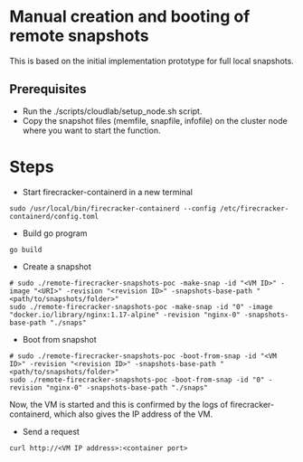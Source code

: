 # Manual creation and booting of remote snapshots
This is based on the initial implementation prototype for full local snapshots. 

## Prerequisites
- Run the ./scripts/cloudlab/setup_node.sh script.
- Copy the snapshot files (memfile, snapfile, infofile) on the cluster node where you want to start the function.

# Steps
- Start firecracker-containerd in a new terminal
```
sudo /usr/local/bin/firecracker-containerd --config /etc/firecracker-containerd/config.toml
```
- Build go program
```
go build
```
- Create a snapshot
```
# sudo ./remote-firecracker-snapshots-poc -make-snap -id "<VM ID>" -image "<URI>" -revision "<revision ID>" -snapshots-base-path "<path/to/snapshots/folder>"
sudo ./remote-firecracker-snapshots-poc -make-snap -id "0" -image "docker.io/library/nginx:1.17-alpine" -revision "nginx-0" -snapshots-base-path "./snaps"
```
- Boot from snapshot
```
# sudo ./remote-firecracker-snapshots-poc -boot-from-snap -id "<VM ID>" -revision "<revision ID>" -snapshots-base-path "<path/to/snapshots/folder>"
sudo ./remote-firecracker-snapshots-poc -boot-from-snap -id "0" -revision "nginx-0" -snapshots-base-path "./snaps"
```

Now, the VM is started and this is confirmed by the logs of firecracker-containerd, which also gives the IP address of the VM.

- Send a request
```
curl http://<VM IP address>:<container port>
```
